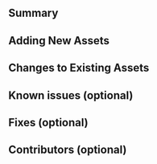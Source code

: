 <!-- The notes within these arrows are for you but can be deleted. -->

<!-- Add "[WIP]" to the beginning of your title if you aren't immediately ready for review. -->

## Summary

<!-- Provide a general summary of your change here. -->

<!-- Follow with a more concise explanation of your change here. -->

## Adding New Assets

<!-- List any new assets added here. -->

## Changes to Existing Assets

<!-- List any modified assets here, with any changes made to them. -->

## Known issues (optional)

<!-- List ANYTHING not working correctly, either part of your new change, or another part of the game. -->

<!-- Any known bugs will likely require sorting out before the PR is merged. -->

## Fixes (optional)

<!-- List any issues or other PRs connected to this one. -->

<!-- If this PR CLOSES any issues/PRs, add "Closes" before the number (e.g. "Closes #123"). -->

## Contributors (optional)

<!-- If you are adding asset(s), and you are NOT the original contributor of the asset(s), 
           list the name(s) of the contributor(s) of the added assets. -->

<!--  **Contributor Name**
      - Asset Name 1
      - Asset Name 2      -->

<!-- If the asset comes from a free/open source, replace the contributor name with the source name. -->

